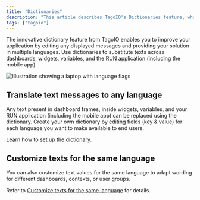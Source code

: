 ```yaml
---
title: "Dictionaries"
description: "This article describes TagoIO's Dictionaries feature, which lets you translate and customize text messages used in dashboards, widgets, variables, and the RUN application. It explains how to substitute texts per language and points to setup and customization references."
tags: ["tagoio"]
---
```


The innovative dictionary feature from TagoIO enables you to improve your application by editing any displayed messages and providing your solution in multiple languages. Use dictionaries to substitute texts across dashboards, widgets, variables, and the RUN application (including the mobile app).

![Illustration showing a laptop with language flags](/docs_imagem/tagoio/dictionaries-2.png)

## Translate text messages to any language

Any text present in dashboard frames, inside widgets, variables, and your RUN application (including the mobile app) can be replaced using the dictionary. Create your own dictionary by editing fields (key & value) for each language you want to make available to end users.

Learn how to [set up the dictionary](link-to-setup-the-dictionary).

## Customize texts for the same language

You can also customize text values for the same language to adapt wording for different dashboards, contexts, or user groups.

Refer to [Customize texts for the same language](link-to-customize-texts) for details.